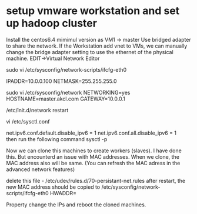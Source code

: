 # setup vmware workstation and set up hadoop cluster

Install the centos6.4 mimimul version as VM1 -> master
Use bridged adapter to share the network. If the Workstation add vnet to VMs, we can manually change the bridge adapter setting to use the ethernet of the physical machine.  EDIT->Virtual Network Editor

sudo vi /etc/sysconfig/network-scripts/ifcfg-eth0

IPADDR=10.0.0.100
NETMASK=255.255.255.0


sudo vi /etc/sysconfig/network
NETWORKING=yes
HOSTNAME=master.akcl.com 
GATEWAY=10.0.0.1


/etc/init.d/network restart

vi /etc/sysctl.conf

net.ipv6.conf.default.disable_ipv6 = 1
net.ipv6.conf.all.disable_ipv6 = 1  
then run the following command
sysctl -p

Now we can clone this machines to create workers (slaves). I have done this. But encounterd an issue with MAC addresses. When we clone, the MAC address also will be same. (You can refresh the MAC adress in the advanced network features)

delete this file - /etc/udev/rules.d/70-persistant-net.rules
after restart, the new MAC address should be copied to 
/etc/sysconfig/network-scripts/ifcfg-eth0
HWADDR=

Property change the IPs and reboot the cloned machines. 



